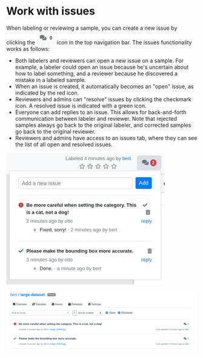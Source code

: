 # Work with issues

When labeling or reviewing a sample, you can create a new issue by clicking the ![](<../.gitbook/assets/image (8) (1).png>) icon in the top navigation bar. The issues functionality works as follows:

* Both labelers and reviewers can open a new issue on a sample. For example, a labeler could open an issue because he's uncertain about how to label something, and a reviewer because he discovered a mistake in a labeled sample.
* When an issue is created, it automatically becomes an "open" issue, as indicated by the red icon.
* Reviewers and admins can "resolve" issues by clicking the checkmark icon. A resolved issue is indicated with a green icon.
* Everyone can add replies to an issue. This allows for back-and-forth communication between labeler and reviewer. Note that rejected samples always go back to the original labeler, and corrected samples go back to the original reviewer.
* Reviewers and admins have access to an issues tab, where they can see the list of all open and resolved issues.

![](<../.gitbook/assets/image (20) (1).png>)

![](<../.gitbook/assets/image (3) (1).png>)
